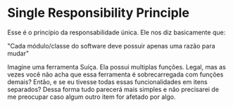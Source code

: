 # Single Responsibility Principle

Esse é o princípio da responsabilidade única. Ele nos diz basicamente que:

"Cada módulo/classe do software deve possuir apenas uma razão para mudar"

Imagine uma ferramenta Suíça. Ela possui multiplas funções. 
Legal, mas as vezes você não acha que essa ferramenta é sobrecarregada com funções demais?
Então, e se eu tivesse todas essas funcionalidades em itens separados? Dessa forma tudo parecerá mais simples e não precisarei de me preocupar caso algum outro item for afetado por algo.
